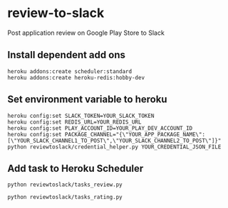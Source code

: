 # review-to-slack

Post application review on Google Play Store to Slack

## Install dependent add ons

```
heroku addons:create scheduler:standard
heroku addons:create heroku-redis:hobby-dev
```

## Set environment variable to heroku

```
heroku config:set SLACK_TOKEN=YOUR_SLACK_TOKEN
heroku config:set REDIS_URL=YOUR_REDIS_URL
heroku config:set PLAY_ACCOUNT_ID=YOUR_PLAY_DEV_ACCOUNT_ID
heroku config:set PACKAGE_CHANNEL="{\"YOUR_APP_PACKAGE_NAME\":[\"YOUR_SLACK_CHANNEL1_TO_POST\",\"YOUR_SLACK_CHANNEL2_TO_POST\"]}"
python reviewtoslack/credential_helper.py YOUR_CREDENTIAL_JSON_FILE
```

## Add task to Heroku Scheduler

```
python reviewtoslack/tasks_review.py
```

```
python reviewtoslack/tasks_rating.py
```

